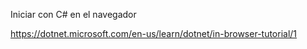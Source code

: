 Iniciar con C# en el navegador

https://dotnet.microsoft.com/en-us/learn/dotnet/in-browser-tutorial/1

